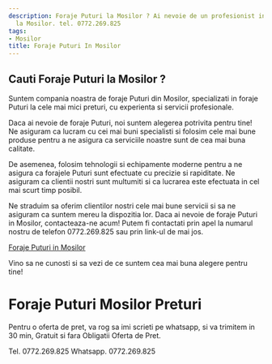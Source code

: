 ```yaml
---
description: Foraje Puturi la Mosilor ? Ai nevoie de un profesionist in Foraje Puturi
  la Mosilor. tel. 0772.269.825
tags:
- Mosilor
title: Foraje Puturi In Mosilor
---
```



## Cauti Foraje Puturi la Mosilor ?

Suntem compania noastra de foraje Puturi din Mosilor, specializati in foraje Puturi la cele mai mici preturi, cu experienta si servicii profesionale.

Daca ai nevoie de foraje Puturi, noi suntem alegerea potrivita pentru tine! Ne asiguram ca lucram cu cei mai buni specialisti si folosim cele mai bune produse pentru a ne asigura ca serviciile noastre sunt de cea mai buna calitate.

De asemenea, folosim tehnologii si echipamente moderne pentru a ne asigura ca forajele Puturi sunt efectuate cu precizie si rapiditate. Ne asiguram ca clientii nostri sunt multumiti si ca lucrarea este efectuata in cel mai scurt timp posibil.

Ne straduim sa oferim clientilor nostri cele mai bune servicii si sa ne asiguram ca suntem mereu la dispozitia lor. Daca ai nevoie de foraje Puturi in Mosilor, contacteaza-ne acum! Putem fi contactati prin apel la numarul nostru de telefon 0772.269.825 sau prin link-ul de mai jos. 

<a href="https://www.forajeputuri.ro/">Foraje Puturi in Mosilor</a>

Vino sa ne cunosti si sa vezi de ce suntem cea mai buna alegere pentru tine!

# Foraje Puturi Mosilor Preturi
Pentru o oferta de pret, va rog sa imi scrieti pe whatsapp, si va trimitem in 30 min, Gratuit si fara Obligatii Oferta de Pret.

Tel. 0772.269.825
Whatsapp. 0772.269.825
